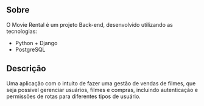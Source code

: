 ## Sobre

O Movie Rental é um projeto Back-end, desenvolvido utilizando as tecnologias:
- Python + Django
- PostgreSQL

## Descrição
Uma aplicação com o intuito de fazer uma gestão de vendas de filmes, que seja possivel gerenciar usuários, filmes e compras, incluindo autenticação e permissões de rotas para diferentes tipos de usuário.
